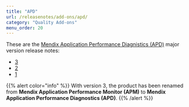 ```yaml
---
title: "APD"
url: /releasenotes/add-ons/apd/
category: "Quality Add-ons"
menu_order: 20 
---
```


These are the [Mendix Application Performance Diagnistics (APD)](/addons/apd-addon/) major version release notes:

* [3](/releasenotes/add-ons/apd-3/)
* [2](/releasenotes/add-ons/apm-2/)
* [1](/releasenotes/add-ons/apm-1/)

{{% alert color="info" %}}
With version 3, the product has been renamed from **Mendix Application Performance Monitor (APM)** to **Mendix Application Performance Diagnostics (APD)**.
{{% /alert %}}

